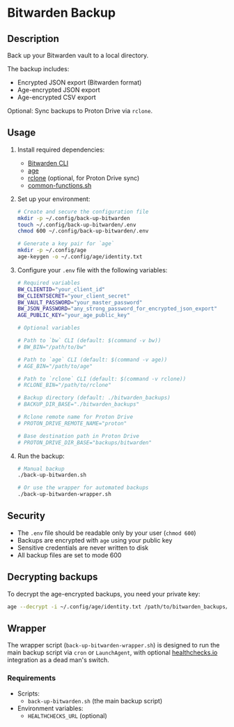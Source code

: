# Bitwarden Backup

## Description

Back up your Bitwarden vault to a local directory.

The backup includes:
- Encrypted JSON export (Bitwarden format)
- Age-encrypted JSON export
- Age-encrypted CSV export

Optional: Sync backups to Proton Drive via `rclone`.

## Usage

1. Install required dependencies:
   - [Bitwarden CLI](https://bitwarden.com/help/cli/)
   - [age](https://github.com/FiloSottile/age)
   - [rclone](https://rclone.org/install/) (optional, for Proton Drive sync)
   - [common-functions.sh](https://github.com/bray/dotfiles/blob/main/.local/share/scripts/common-functions.sh)

2. Set up your environment:
   ```bash
   # Create and secure the configuration file
   mkdir -p ~/.config/back-up-bitwarden
   touch ~/.config/back-up-bitwarden/.env
   chmod 600 ~/.config/back-up-bitwarden/.env
   
   # Generate a key pair for `age`
   mkdir -p ~/.config/age
   age-keygen -o ~/.config/age/identity.txt
   ```

3. Configure your `.env` file with the following variables:
   ```bash
   # Required variables
   BW_CLIENTID="your_client_id"
   BW_CLIENTSECRET="your_client_secret"
   BW_VAULT_PASSWORD="your_master_password"
   BW_JSON_PASSWORD="any_strong_password_for_encrypted_json_export"
   AGE_PUBLIC_KEY="your_age_public_key"

   # Optional variables

   # Path to `bw` CLI (default: $(command -v bw))
   # BW_BIN="/path/to/bw"

   # Path to `age` CLI (default: $(command -v age))
   # AGE_BIN="/path/to/age"

   # Path to `rclone` CLI (default: $(command -v rclone))
   # RCLONE_BIN="/path/to/rclone"

   # Backup directory (default: ./bitwarden_backups)
   # BACKUP_DIR_BASE="./bitwarden_backups"

   # Rclone remote name for Proton Drive
   # PROTON_DRIVE_REMOTE_NAME="proton"

   # Base destination path in Proton Drive
   # PROTON_DRIVE_DIR_BASE="backups/bitwarden"
   ```

4. Run the backup:
   ```bash
   # Manual backup
   ./back-up-bitwarden.sh
   
   # Or use the wrapper for automated backups
   ./back-up-bitwarden-wrapper.sh
   ```

## Security

- The `.env` file should be readable only by your user (`chmod 600`)
- Backups are encrypted with `age` using your public key
- Sensitive credentials are never written to disk
- All backup files are set to mode 600

## Decrypting backups

To decrypt the age-encrypted backups, you need your private key:
```bash
age --decrypt -i ~/.config/age/identity.txt /path/to/bitwarden_backups/DATE/bitwarden_backup_TIMESTAMP.json.age | less
```

## Wrapper

The wrapper script (`back-up-bitwarden-wrapper.sh`) is designed to run the main backup script via `cron` or `LaunchAgent`, with optional [healthchecks.io](https://healthchecks.io/) integration as a dead man's switch.

### Requirements

- Scripts:
  - `back-up-bitwarden.sh` (the main backup script)
- Environment variables:
  - `HEALTHCHECKS_URL` (optional)

